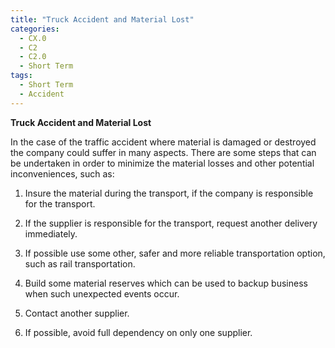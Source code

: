 ```yaml
---
title: "Truck Accident and Material Lost"
categories:
  - CX.0
  - C2
  - C2.0
  - Short Term
tags:
  - Short Term
  - Accident
---
```


**Truck Accident and Material Lost**

In the case of the traffic accident where material is damaged or destroyed the company could suffer in many aspects. There are some steps that can be undertaken in order to minimize the material losses and other potential inconveniences, such as:

1. Insure the material during the transport, if the company is responsible for the transport.

2. If the supplier is responsible for the transport, request another delivery immediately.

3. If possible use some other, safer and more reliable transportation option, such as rail transportation.

4. Build some material reserves which can be used to backup business when such unexpected events occur.

5. Contact another supplier.

6. If possible, avoid full dependency on only one supplier.


